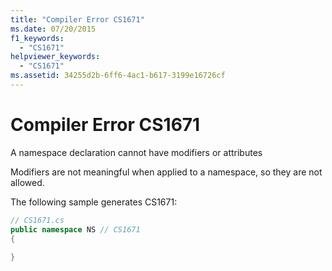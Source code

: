 ```yaml
---
title: "Compiler Error CS1671"
ms.date: 07/20/2015
f1_keywords: 
  - "CS1671"
helpviewer_keywords: 
  - "CS1671"
ms.assetid: 34255d2b-6ff6-4ac1-b617-3199e16726cf
---
```

# Compiler Error CS1671
A namespace declaration cannot have modifiers or attributes  
  
 Modifiers are not meaningful when applied to a namespace, so they are not allowed.  
  
 The following sample generates CS1671:  
  
```csharp  
// CS1671.cs  
public namespace NS // CS1671  
{  
  
}  
```
